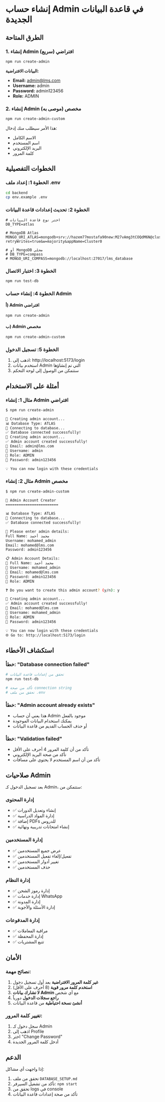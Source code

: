 # إنشاء حساب Admin في قاعدة البيانات الجديدة

## الطرق المتاحة

### 1. إنشاء Admin افتراضي (سريع)
```bash
npm run create-admin
```

**البيانات الافتراضية:**
- **Email:** admin@lms.com
- **Username:** admin
- **Password:** admin123456
- **Role:** ADMIN

### 2. إنشاء Admin مخصص (موصى به)
```bash
npm run create-admin-custom
```

هذا الأمر سيطلب منك إدخال:
- الاسم الكامل
- اسم المستخدم
- البريد الإلكتروني
- كلمة المرور

## الخطوات التفصيلية

### الخطوة 1: إعداد ملف .env
```bash
cd backend
cp env.example .env
```

### الخطوة 2: تحديث إعدادات قاعدة البيانات
```env
# اختر نوع قاعدة البيانات
DB_TYPE=atlas

# MongoDB Atlas
MONGO_URI_ATLAS=mongodb+srv://hazem77mostafa90new:M27vAmg3tCOQdM6N@cluster0.8deiv.mongodb.net/?retryWrites=true&w=majority&appName=Cluster0

# أو MongoDB محلي
# DB_TYPE=compass
# MONGO_URI_COMPASS=mongodb://localhost:27017/lms_database
```

### الخطوة 3: اختبار الاتصال
```bash
npm run test-db
```

### الخطوة 4: إنشاء حساب Admin

#### أ) Admin افتراضي
```bash
npm run create-admin
```

#### ب) Admin مخصص
```bash
npm run create-admin-custom
```

### الخطوة 5: تسجيل الدخول
1. اذهب إلى: http://localhost:5173/login
2. استخدم بيانات Admin التي تم إنشاؤها
3. ستتمكن من الوصول إلى لوحة التحكم

## أمثلة على الاستخدام

### مثال 1: إنشاء Admin افتراضي
```bash
$ npm run create-admin

🚀 Creating admin account...
📊 Database Type: ATLAS
🔗 Connecting to database...
✅ Database connected successfully!
👤 Creating admin account...
✅ Admin account created successfully!
📧 Email: admin@lms.com
👤 Username: admin
🔑 Role: ADMIN
🔐 Password: admin123456

💡 You can now login with these credentials
```

### مثال 2: إنشاء Admin مخصص
```bash
$ npm run create-admin-custom

🚀 Admin Account Creator
========================

📊 Database Type: ATLAS
🔗 Connecting to database...
✅ Database connected successfully!

📝 Please enter admin details:
Full Name: محمد أحمد
Username: mohamed_admin
Email: mohamed@lms.com
Password: admin123456

📋 Admin Account Details:
👤 Full Name: محمد أحمد
🔑 Username: mohamed_admin
📧 Email: mohamed@lms.com
🔐 Password: admin123456
👑 Role: ADMIN

❓ Do you want to create this admin account? (y/n): y

👤 Creating admin account...
✅ Admin account created successfully!
📧 Email: mohamed@lms.com
👤 Username: mohamed_admin
🔑 Role: ADMIN
🔐 Password: admin123456

💡 You can now login with these credentials
🌐 Go to: http://localhost:5173/login
```

## استكشاف الأخطاء

### خطأ: "Database connection failed"
```bash
# تحقق من إعدادات قاعدة البيانات
npm run test-db

# تأكد من صحة connection string
# تحقق من ملف .env
```

### خطأ: "Admin account already exists"
- هذا يعني أن حساب Admin موجود بالفعل
- يمكنك استخدام البيانات الموجودة
- أو حذف الحساب القديم من قاعدة البيانات

### خطأ: "Validation failed"
- تأكد من أن كلمة المرور 4 أحرف على الأقل
- تأكد من صحة البريد الإلكتروني
- تأكد من أن اسم المستخدم لا يحتوي على مسافات

## صلاحيات Admin

بعد تسجيل الدخول كـ Admin، ستتمكن من:

### إدارة المحتوى
- ✅ إنشاء وتعديل الدورات
- ✅ إدارة المواد الدراسية
- ✅ إضافة PDFs للدروس
- ✅ إنشاء امتحانات تدريبية ونهائية

### إدارة المستخدمين
- ✅ عرض جميع المستخدمين
- ✅ تفعيل/إلغاء تفعيل المستخدمين
- ✅ تغيير أدوار المستخدمين
- ✅ حذف المستخدمين

### إدارة النظام
- ✅ إدارة رموز الشحن
- ✅ إدارة خدمات WhatsApp
- ✅ إدارة المدونة
- ✅ إدارة الأسئلة والأجوبة

### إدارة المدفوعات
- ✅ مراقبة المعاملات
- ✅ إدارة المحفظة
- ✅ تتبع المشتريات

## الأمان

### نصائح مهمة:
1. **غير كلمة المرور الافتراضية** بعد أول تسجيل دخول
2. **استخدم كلمة مرور قوية** (8 أحرف على الأقل)
3. **لا تشارك بيانات Admin** مع أي شخص
4. **راجع سجلات الدخول** دورياً
5. **أنشئ نسخة احتياطية** من قاعدة البيانات

### تغيير كلمة المرور:
1. سجل دخول كـ Admin
2. اذهب إلى Profile
3. اختر "Change Password"
4. أدخل كلمة المرور الجديدة

## الدعم

إذا واجهت أي مشاكل:

1. تحقق من ملف `DATABASE_SETUP.md`
2. تأكد من تشغيل السيرفر: `npm start`
3. تحقق من logs في console
4. تأكد من صحة إعدادات قاعدة البيانات 